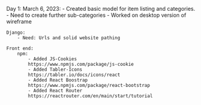 Day 1: March 6, 2023: 
    - Created basic model for item listing and categories. 
    - Need to create further sub-categories
    - Worked on desktop version of wireframe

    Django: 
        - Need: Urls and solid website pathing

    Front end: 
        npm: 
            - Added JS-Cookies
            https://www.npmjs.com/package/js-cookie
            - Added Tabler-Icons
            https://tabler.io/docs/icons/react
            - Added React Boostrap
            https://www.npmjs.com/package/react-bootstrap
            - Added React Router 
            https://reactrouter.com/en/main/start/tutorial
            